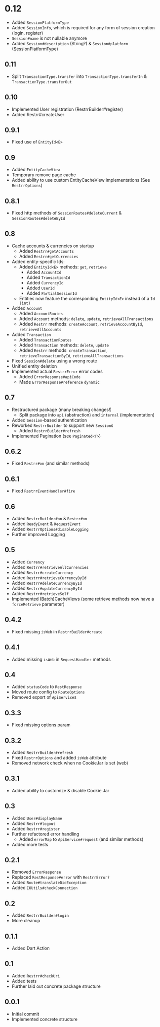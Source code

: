 # 0.12
- Added `SessionPlatformType`
- Added `SessionInfo`, which is required for any form of session creation (login, register)
- `Session#name` is not nullable anymore
- Added `Session#description` (String?) & `Session#platform` (SessionPlatformType)

## 0.11
- Split `TransactionType.transfer` into `TransactionType.transferIn` & `TransactionType.transferOut`

## 0.10
- Implemented User registration (RestrrBuilder#register)
- Added Restrr#createUser

## 0.9.1
- Fixed use of `EntityId<E>` 

## 0.9
- Added `EntityCacheView`
- Temporary remove page cache
- Added ability to use custom EntityCacheView implementations (See `RestrrOptions`)

## 0.8.1
- Fixed http methods of `SessionRoutes#deleteCurrent` & `SessionRoutes#deleteById`

## 0.8
- Cache accounts & currencies on startup
  - Added `Restrr#getAccounts`
  - Added `Restrr#getCurrencies`
- Added entity-specific Ids:
  - Added `EntityId<E>` methods: `get`, `retrieve`
    - Added `AccountId`
    - Added `TransactionId`
    - Added `CurrencyId`
    - Added `UserId`
    - Added `PartialSessionId`
  - Entities now feature the corresponding `EntityId<E>` instead of a `Id (int)`
- Added `Account`
  - Added `AccountRoutes`
  - Added `Account` methods: `delete`, `update`, `retrieveAllTransactions`
  - Added `Restrr` methods: `createAccount`, `retrieveAccountById`, `retrieveAllAccounts`
- Added `Transaction`
  - Added `TransactionRoutes`
  - Added `Transaction` methods: `delete`, `update`
  - Added `Restrr` methods: `createTransaction`, `retrieveTransactionById`, `retrieveAllTransactions`
- Fixed `Session#delete` using a wrong route
- Unified entity deletion
- Implemented actual `RestrrError` error codes
  - Added `ErrorResponse#apiCode` 
  - Made `ErrorResponse#reference` `dynamic`

## 0.7
- Restructured package (many breaking changes!)
  - Split package into `api` (abstraction) and `internal` (implementation)
- Added `Session`-based authentication
- Reworked `RestrrBuilder` to support new `Session`s
  - Added `RestrrBuilder#refresh`
- Implemented Pagination (see `Paginated<T>`)

## 0.6.2
- Fixed `Restrr#on` (and similar methods)

## 0.6.1
- Fixed `RestrrEventHandler#fire`

## 0.6
- Added `RestrrBuilder#on` & `Restrr#on`
- Added `ReadyEvent` & `RequestEvent`
- Added `RestrrOptions#disableLogging`
- Further improved Logging

## 0.5
- Added `Currency`
- Added `Restrr#retrieveAllCurrencies`
- Added `Restrr#createCurrency`
- Added `Restrr#retrieveCurrencyById`
- Added `Restrr#deleteCurrencyById`
- Added `Restrr#updateCurrencyById`
- Added `Restrr#retrieveSelf`
- Implemented (Batch)CacheViews (some retrieve methods now have a `forceRetrieve` parameter)

## 0.4.2
- Fixed missing `isWeb` in `RestrrBuilder#create`

## 0.4.1
- Added missing `isWeb` in `RequestHandler` methods

## 0.4
- Added `statusCode` to `RestResponse`
- Moved route config to `RouteOptions`
- Removed export of `ApiService`s

## 0.3.3
- Fixed missing options param

## 0.3.2
- Added `RestrrBuilder#refresh`
- Fixed `RestrrOptions` and added `isWeb` attribute
- Removed network check when no CookieJar is set (web)

## 0.3.1 
- Added ability to customize & disable Cookie Jar

## 0.3
- Added `User#displayName`
- Added `Restrr#logout`
- Added `Restrr#register`
- Further refactored error handling
  - Added `errorMap` to `ApiService#request` (and similar methods)
- Added more tests

## 0.2.1
- Removed `ErrorResponse`
- Replaced `RestResponse#error` with `RestrrError?`
- Added `Route#translateDioException`
- Added `IOUtils#checkConnection`

## 0.2
- Added `RestrrBuilder#login`
- More cleanup

## 0.1.1
- Added Dart Action

## 0.1
- Added `Restrr#checkUri`
- Added tests
- Further laid out concrete package structure

## 0.0.1
- Initial commit
- Implemented concrete structure
